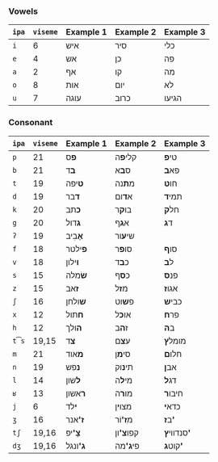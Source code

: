 ### Vowels

| `ipa` | `viseme` | Example 1               | Example 2                | Example 3                 |
|-------|----------|-------------------------|--------------------------|---------------------------|
| `i`   | 6        | איש                     | סיר                      | כלי                       |
| `e`   | 4        | אש                      | כן                       | פה                        |
| `a`   | 2        | אף                      | קו                       | מה                        |
| `o`   | 8        | אות                     | יום                      | לא                        |
| `u`   | 7        | עוגה                    | כרוב                     | הגיעו                     |

### Consonant

| `ipa` | `viseme` | Example 1               | Example 2                | Example 3                 |
|-------|----------|-------------------------|--------------------------|---------------------------|
| `p`   | 21       | **פ**ס                  | קלי**פ**ה                | טי**פ**                   |
| `b`   | 21       | **ב**ד                  | ס**ב**א                  | פא**ב**                   |
| `t`   | 19       | **ט**יפה                | מ**ת**נה                 | חו**ט**                   |
| `d`   | 19       | **ד**בר                 | א**ד**ום                 | תמי**ד**                  |
| `k`   | 20       | **כ**תב                 | בו**ק**ר                 | חל**ק**                   |
| `g`   | 20       | **ג**דול                | א**ג**ף                  | ד**ג**                    |
| `ʔ`   | 19       | **אָ**בִיב              | שי**ע**ור                |                           |
| `f`   | 18       | **פ**ילטר               | סו**פ**ר                 | סו**ף**                   |
| `v`   | 18       | **ו**ילון               | כ**ב**ד                  | ל**ב**                    |
| `s`   | 15       | **שׂ**מלה               | כ**ס**ף                  | פנ**ס**                   |
| `z`   | 15       | **ז**אב                 | מ**ז**ל                  | אגו**ז**                  |
| `ʃ`   | 16       | **ש**ולחן               | פ**ש**וט                 | כבי**ש**                  |
| `x`   | 12       | **ח**תול                | או**כ**ל                 | פר**ח**                   |
| `h`   | 12       | **ה**ולך                | ז**ה**ב                  | ב**הּ**                   |
| `t͡s` | 19,15    | **צ**ד                  | ע**צ**ם                  | מומל**ץ**                 |
| `m`   | 21       | **מ**אוד                | סי**מ**ן                 | חלו**ם**                  |
| `n`   | 19       | **נ**פש                 | תי**נ**וק                | אב**ן**                   |
| `l`   | 14       | **ל**שון                | מי**ל**ה                 | דג**ל**                   |
| `ʁ`   | 13       | **ר**אשון               | מו**ר**ה                 | חיבו**ר**                 |
| `j`   | 6        | **י**לד                 | מצו**י**ן                | כדא**י**                  |
| `ʒ`   | 16       | <strong>ז'</strong>אנר  | מ<strong>ִז'</strong>וֹר | ב<strong>ז'</strong>      |
| `tʃ`  | 19,16    | <strong>צָ'</strong>יפּ | קפו<strong>צ'</strong>ון | סנדווי<strong>ץ'</strong> |
| `dʒ`  | 19,16    | <strong>ג'</strong>ונגל | פי<strong>ג'</strong>מה  | קוט<strong>ג'</strong>    |